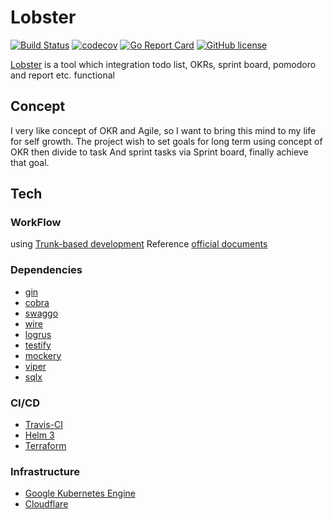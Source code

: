 # Lobster

[![Build Status](https://travis-ci.com/blackhorseya/lobster.svg?branch=main)](https://travis-ci.com/blackhorseya/lobster)
[![codecov](https://codecov.io/gh/blackhorseya/lobster/branch/main/graph/badge.svg?token=DJHL70E6ZT)](https://codecov.io/gh/blackhorseya/lobster)
[![Go Report Card](https://goreportcard.com/badge/github.com/blackhorseya/lobster)](https://goreportcard.com/report/github.com/blackhorseya/lobster)
[![GitHub license](https://img.shields.io/github/license/blackhorseya/lobster)](https://github.com/blackhorseya/lobster/blob/main/LICENSE)

[Lobster](https://lobster.seancheng.space) is a tool which integration todo list, OKRs, sprint board, pomodoro and
report etc. functional

## Concept

I very like concept of OKR and Agile, so I want to bring this mind to my life for self growth. The project wish to set
goals for long term using concept of OKR then divide to task And sprint tasks via Sprint board, finally achieve that
goal.

## Tech

### WorkFlow

using [Trunk-based development](https://blog.seancheng.space/posts/what-is-trunk-based-development)
Reference [official documents](https://cloud.google.com/solutions/devops/devops-tech-trunk-based-development)

### Dependencies

- [gin](https://github.com/gin-gonic/gin)
- [cobra](https://github.com/spf13/cobra)
- [swaggo](https://github.com/swaggo/swag)
- [wire](https://github.com/google/wire)
- [logrus](https://github.com/sirupsen/logrus)
- [testify](https://github.com/stretchr/testify)
- [mockery](https://github.com/vektra/mockery)
- [viper](https://github.com/spf13/viper)
- [sqlx](https://github.com/jmoiron/sqlx)

### CI/CD

- [Travis-CI](https://travis-ci.com/blackhorseya/lobster)
- [Helm 3](https://helm.sh/)
- [Terraform](https://www.terraform.io/)

### Infrastructure

- [Google Kubernetes Engine](https://cloud.google.com/kubernetes-engine)
- [Cloudflare](https://www.cloudflare.com/zh-tw/)
